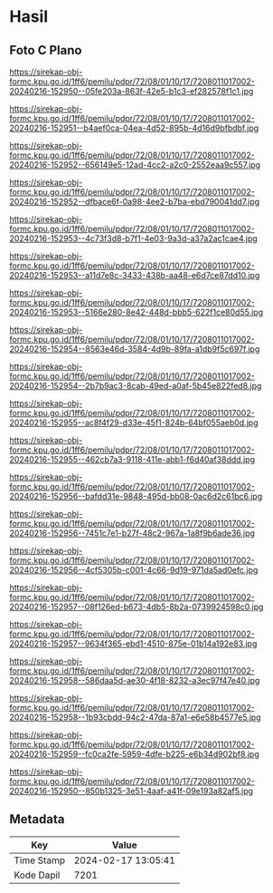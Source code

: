 # Hasil

## Foto C Plano

https://sirekap-obj-formc.kpu.go.id/1ff6/pemilu/pdpr/72/08/01/10/17/7208011017002-20240216-152950--05fe203a-863f-42e5-b1c3-ef282578f1c1.jpg

https://sirekap-obj-formc.kpu.go.id/1ff6/pemilu/pdpr/72/08/01/10/17/7208011017002-20240216-152951--b4aef0ca-04ea-4d52-895b-4d16d9bfbdbf.jpg

https://sirekap-obj-formc.kpu.go.id/1ff6/pemilu/pdpr/72/08/01/10/17/7208011017002-20240216-152952--656149e5-12ad-4cc2-a2c0-2552eaa9c557.jpg

https://sirekap-obj-formc.kpu.go.id/1ff6/pemilu/pdpr/72/08/01/10/17/7208011017002-20240216-152952--dfbace6f-0a98-4ee2-b7ba-ebd790041dd7.jpg

https://sirekap-obj-formc.kpu.go.id/1ff6/pemilu/pdpr/72/08/01/10/17/7208011017002-20240216-152953--4c73f3d8-b7f1-4e03-9a3d-a37a2ac1cae4.jpg

https://sirekap-obj-formc.kpu.go.id/1ff6/pemilu/pdpr/72/08/01/10/17/7208011017002-20240216-152953--a11d7e8c-3433-438b-aa48-e6d7ce87dd10.jpg

https://sirekap-obj-formc.kpu.go.id/1ff6/pemilu/pdpr/72/08/01/10/17/7208011017002-20240216-152953--5166e280-8e42-448d-bbb5-622f1ce80d55.jpg

https://sirekap-obj-formc.kpu.go.id/1ff6/pemilu/pdpr/72/08/01/10/17/7208011017002-20240216-152954--8563e46d-3584-4d9b-89fa-a1db9f5c697f.jpg

https://sirekap-obj-formc.kpu.go.id/1ff6/pemilu/pdpr/72/08/01/10/17/7208011017002-20240216-152954--2b7b9ac3-8cab-49ed-a0af-5b45e822fed8.jpg

https://sirekap-obj-formc.kpu.go.id/1ff6/pemilu/pdpr/72/08/01/10/17/7208011017002-20240216-152955--ac8f4f29-d33e-45f1-824b-64bf055aeb0d.jpg

https://sirekap-obj-formc.kpu.go.id/1ff6/pemilu/pdpr/72/08/01/10/17/7208011017002-20240216-152955--462cb7a3-9118-411e-abb1-f6d40af38ddd.jpg

https://sirekap-obj-formc.kpu.go.id/1ff6/pemilu/pdpr/72/08/01/10/17/7208011017002-20240216-152956--bafdd31e-9848-495d-bb08-0ac6d2c61bc6.jpg

https://sirekap-obj-formc.kpu.go.id/1ff6/pemilu/pdpr/72/08/01/10/17/7208011017002-20240216-152956--7451c7e1-b27f-48c2-967a-1a8f9b6ade36.jpg

https://sirekap-obj-formc.kpu.go.id/1ff6/pemilu/pdpr/72/08/01/10/17/7208011017002-20240216-152956--4cf5305b-c001-4c66-9d19-971da5ad0efc.jpg

https://sirekap-obj-formc.kpu.go.id/1ff6/pemilu/pdpr/72/08/01/10/17/7208011017002-20240216-152957--08f126ed-b673-4db5-8b2a-0739924598c0.jpg

https://sirekap-obj-formc.kpu.go.id/1ff6/pemilu/pdpr/72/08/01/10/17/7208011017002-20240216-152957--9634f365-ebd1-4510-875e-01b14a192e83.jpg

https://sirekap-obj-formc.kpu.go.id/1ff6/pemilu/pdpr/72/08/01/10/17/7208011017002-20240216-152958--586daa5d-ae30-4f18-8232-a3ec97f47e40.jpg

https://sirekap-obj-formc.kpu.go.id/1ff6/pemilu/pdpr/72/08/01/10/17/7208011017002-20240216-152958--1b93cbdd-94c2-47da-87a1-e6e58b4577e5.jpg

https://sirekap-obj-formc.kpu.go.id/1ff6/pemilu/pdpr/72/08/01/10/17/7208011017002-20240216-152959--fc0ca2fe-5959-4dfe-b225-e6b34d902bf8.jpg

https://sirekap-obj-formc.kpu.go.id/1ff6/pemilu/pdpr/72/08/01/10/17/7208011017002-20240216-152950--850b1325-3e51-4aaf-a41f-09e193a82af5.jpg


## Metadata

| Key        | Value               |
| ---------- | ------------------- |
| Time Stamp | 2024-02-17 13:05:41 |
| Kode Dapil | 7201                |



